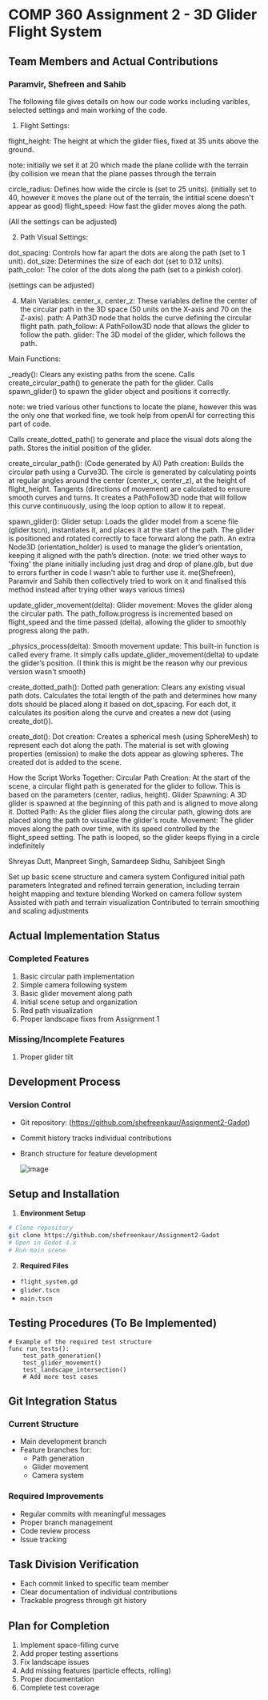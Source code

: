 # COMP 360 Assignment 2 - 3D Glider Flight System

## Team Members and Actual Contributions

### Paramvir, Shefreen and Sahib

The following file gives details on how our code works including varibles, selected settings and main working of the code.
1. Flight Settings:
   
flight_height: The height at which the glider flies, fixed at 35 units above the ground. 

note: initially we set it at 20 which made the plane collide with the terrain (by collision we mean that the plane passes through the terrain

circle_radius: Defines how wide the circle is (set to 25 units).
(initially set to 40, however it moves the plane out of the terrain, the intitial scene doesn't appear as good)
flight_speed: How fast the glider moves along the path.

(All the settings can be adjusted)

2. Path Visual Settings:
   
dot_spacing: Controls how far apart the dots are along the path (set to 1 unit).
dot_size: Determines the size of each dot (set to 0.12 units).
path_color: The color of the dots along the path (set to a pinkish color).

(settings can be adjusted)

4. Main Variables:
center_x, center_z: These variables define the center of the circular path in the 3D space (50 units on the X-axis and 70 on the Z-axis).
path: A Path3D node that holds the curve defining the circular flight path.
path_follow: A PathFollow3D node that allows the glider to follow the path.
glider: The 3D model of the glider, which follows the path.

Main Functions:

_ready():
Clears any existing paths from the scene.
Calls create_circular_path() to generate the path for the glider.
Calls spawn_glider() to spawn the glider object and positions it correctly.

note: we tried various other functions to locate the plane, however this was the only one that worked fine, we took help from openAI for correcting this part of code.

Calls create_dotted_path() to generate and place the visual dots along the path.
Stores the initial position of the glider.

create_circular_path():
(Code generated by AI)
Path creation: Builds the circular path using a Curve3D.
The circle is generated by calculating points at regular angles around the center (center_x, center_z), at the height of flight_height.
Tangents (directions of movement) are calculated to ensure smooth curves and turns.
It creates a PathFollow3D node that will follow this curve continuously, using the loop option to allow it to repeat.

spawn_glider():
Glider setup: Loads the glider model from a scene file (glider.tscn), instantiates it, and places it at the start of the path.
The glider is positioned and rotated correctly to face forward along the path.
An extra Node3D (orientation_holder) is used to manage the glider’s orientation, keeping it aligned with the path’s direction.
(note: we tried other ways to 'fixing' the plane initially including just drag and drop of plane.glb, but due to errors further in code I wasn't able to further use it.
me(Shefreen), Paramvir and Sahib then collectively tried to work on it and finalised this method instead after trying other ways various times)

update_glider_movement(delta):
Glider movement: Moves the glider along the circular path.
The path_follow.progress is incremented based on flight_speed and the time passed (delta), allowing the glider to smoothly progress along the path.

_physics_process(delta):
Smooth movement update: This built-in function is called every frame. It simply calls update_glider_movement(delta) to update the glider’s position.
(I think this is might be the reason why our previous version wasn't smooth)

create_dotted_path():
Dotted path generation: Clears any existing visual path dots.
Calculates the total length of the path and determines how many dots should be placed along it based on dot_spacing.
For each dot, it calculates its position along the curve and creates a new dot (using create_dot()).

create_dot():
Dot creation: Creates a spherical mesh (using SphereMesh) to represent each dot along the path.
The material is set with glowing properties (emission) to make the dots appear as glowing spheres.
The created dot is added to the scene.

How the Script Works Together:
Circular Path Creation: At the start of the scene, a circular flight path is generated for the glider to follow. This is based on the parameters (center, radius, height).
Glider Spawning: A 3D glider is spawned at the beginning of this path and is aligned to move along it.
Dotted Path: As the glider flies along the circular path, glowing dots are placed along the path to visualize the glider's route.
Movement: The glider moves along the path over time, with its speed controlled by the flight_speed setting. The path is looped, so the glider keeps flying in a circle indefinitely

Shreyas Dutt, Manpreet Singh, Samardeep Sidhu, Sahibjeet Singh

Set up basic scene structure and camera system
Configured initial path parameters
Integrated and refined terrain generation, including terrain height mapping and texture blending
Worked on camera follow system
Assisted with path and terrain visualization
Contributed to terrain smoothing and scaling adjustments
## Actual Implementation Status

### Completed Features
1. Basic circular path implementation
2. Simple camera following system
3. Basic glider movement along path
4. Initial scene setup and organization
5. Red path visualization
6. Proper landscape fixes from Assignment 1

### Missing/Incomplete Features
1. Proper glider tilt


## Development Process

### Version Control
- Git repository: (https://github.com/shefreenkaur/Assignment2-Gadot)
- Commit history tracks individual contributions
- Branch structure for feature development



  ![image](https://github.com/user-attachments/assets/cc7f5244-c8ee-4b8b-9fed-4b63480d0fe9)


## Setup and Installation

1. **Environment Setup**
```bash
# Clone repository
git clone https://github.com/shefreenkaur/Assignment2-Gadot
# Open in Godot 4.x
# Run main scene
```

2. **Required Files**
- `flight_system.gd`
- `glider.tscn`
- `main.tscn`

## Testing Procedures (To Be Implemented)

```gdscript
# Example of the required test structure
func run_tests():
    test_path_generation()
    test_glider_movement()
    test_landscape_intersection()
    # Add more test cases
```

## Git Integration Status

### Current Structure
- Main development branch
- Feature branches for:
  - Path generation
  - Glider movement
  - Camera system

### Required Improvements
- Regular commits with meaningful messages
- Proper branch management
- Code review process
- Issue tracking

## Task Division Verification
- Each commit linked to specific team member
- Clear documentation of individual contributions
- Trackable progress through git history

## Plan for Completion
1. Implement space-filling curve
2. Add proper testing assertions
3. Fix landscape issues
4. Add missing features (particle effects, rolling)
5. Proper documentation
6. Complete test coverage
